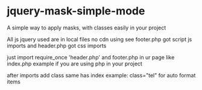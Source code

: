 # jquery-mask-simple-mode
 A simple way to apply masks, with classes easily in your project

 All js jquery used are in local files no cdn using
 see footer.php got script js imports
 and 
 header.php got css imports
 
 just import require_once 'header.php' and footer.php in ur page like index.php example if you are using php in your project

 after imports add class same has index example: class="tel" for auto format items
